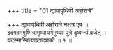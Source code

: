 +++
title = "01 द्यावापृथिवी अहोरात्रे"

+++
द्यावापृथिवी अहोरात्रे नक्षत्र एषः ।  
इदमहममुष्मिन्नामुष्यायणेमुष्याः पुत्रे दुष्वप्न्यं व्रजेत् ।  
यदस्मास्वित्याष्टादशकी ॥ १ ॥